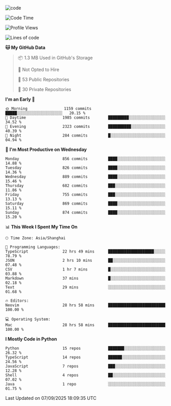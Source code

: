 
<!--
**liuyaanng/liuyaanng** is a ✨ _special_ ✨ repository because its `README.md` (this file) appears on your GitHub profile.

Here are some ideas to get you started:

- 🔭 I’m currently working on ...
- 🌱 I’m currently learning ...
- 👯 I’m looking to collaborate on ...
- 🤔 I’m looking for help with ...
- 💬 Ask me about ...
- 📫 How to reach me: ...
- 😄 Pronouns: ...
- ⚡ Fun fact: ...
-->


![code](https://cdn.jsdelivr.net/gh/liuyaanng/liuyaanng@1.0/code.gif) 

<!--START_SECTION:waka-->
![Code Time](http://img.shields.io/badge/Code%20Time-1%2C893%20hrs%2016%20mins-blue)

![Profile Views](http://img.shields.io/badge/Profile%20Views-0-blue)

![Lines of code](https://img.shields.io/badge/From%20Hello%20World%20I%27ve%20Written-26.7%20million%20lines%20of%20code-blue)

**🐱 My GitHub Data** 

> 📦 1.3 MB Used in GitHub's Storage 
 > 
> 🚫 Not Opted to Hire
 > 
> 📜 53 Public Repositories 
 > 
> 🔑 30 Private Repositories 
 > 
**I'm an Early 🐤** 

```text
🌞 Morning                1159 commits        █████░░░░░░░░░░░░░░░░░░░░   20.15 % 
🌆 Daytime                1985 commits        █████████░░░░░░░░░░░░░░░░   34.52 % 
🌃 Evening                2323 commits        ██████████░░░░░░░░░░░░░░░   40.39 % 
🌙 Night                  284 commits         █░░░░░░░░░░░░░░░░░░░░░░░░   04.94 % 
```
📅 **I'm Most Productive on Wednesday** 

```text
Monday                   856 commits         ████░░░░░░░░░░░░░░░░░░░░░   14.88 % 
Tuesday                  826 commits         ████░░░░░░░░░░░░░░░░░░░░░   14.36 % 
Wednesday                889 commits         ████░░░░░░░░░░░░░░░░░░░░░   15.46 % 
Thursday                 682 commits         ███░░░░░░░░░░░░░░░░░░░░░░   11.86 % 
Friday                   755 commits         ███░░░░░░░░░░░░░░░░░░░░░░   13.13 % 
Saturday                 869 commits         ████░░░░░░░░░░░░░░░░░░░░░   15.11 % 
Sunday                   874 commits         ████░░░░░░░░░░░░░░░░░░░░░   15.20 % 
```


📊 **This Week I Spent My Time On** 

```text
🕑︎ Time Zone: Asia/Shanghai

💬 Programming Languages: 
TypeScript               22 hrs 49 mins      ████████████████████░░░░░   78.79 % 
JSON                     2 hrs 10 mins       ██░░░░░░░░░░░░░░░░░░░░░░░   07.48 % 
CSV                      1 hr 7 mins         █░░░░░░░░░░░░░░░░░░░░░░░░   03.88 % 
Markdown                 37 mins             █░░░░░░░░░░░░░░░░░░░░░░░░   02.18 % 
Text                     29 mins             ░░░░░░░░░░░░░░░░░░░░░░░░░   01.68 % 

🔥 Editors: 
Neovim                   28 hrs 58 mins      █████████████████████████   100.00 % 

💻 Operating System: 
Mac                      28 hrs 58 mins      █████████████████████████   100.00 % 
```

**I Mostly Code in Python** 

```text
Python                   15 repos            ███████░░░░░░░░░░░░░░░░░░   26.32 % 
TypeScript               14 repos            ██████░░░░░░░░░░░░░░░░░░░   24.56 % 
JavaScript               7 repos             ███░░░░░░░░░░░░░░░░░░░░░░   12.28 % 
Shell                    4 repos             ██░░░░░░░░░░░░░░░░░░░░░░░   07.02 % 
Java                     1 repo              ░░░░░░░░░░░░░░░░░░░░░░░░░   01.75 % 
```




 Last Updated on 07/09/2025 18:09:35 UTC
<!--END_SECTION:waka-->
